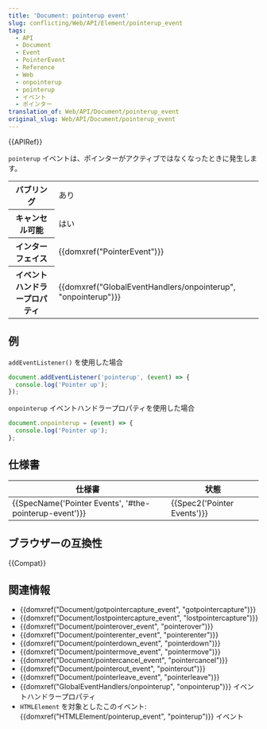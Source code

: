```yaml
---
title: 'Document: pointerup event'
slug: conflicting/Web/API/Element/pointerup_event
tags:
  - API
  - Document
  - Event
  - PointerEvent
  - Reference
  - Web
  - onpointerup
  - pointerup
  - イベント
  - ポインター
translation_of: Web/API/Document/pointerup_event
original_slug: Web/API/Document/pointerup_event
---
```

{{APIRef}}

`pointerup` イベントは、ポインターがアクティブではなくなったときに発生します。

<table class="properties">
  <tbody>
    <tr>
      <th scope="row">バブリング</th>
      <td>あり</td>
    </tr>
    <tr>
      <th scope="row">キャンセル可能</th>
      <td>はい</td>
    </tr>
    <tr>
      <th scope="row">インターフェイス</th>
      <td>{{domxref("PointerEvent")}}</td>
    </tr>
    <tr>
      <th scope="row">イベントハンドラープロパティ</th>
      <td>
        {{domxref("GlobalEventHandlers/onpointerup", "onpointerup")}}
      </td>
    </tr>
  </tbody>
</table>

## 例

`addEventListener()` を使用した場合

```js
document.addEventListener('pointerup', (event) => {
  console.log('Pointer up');
});
```

`onpointerup` イベントハンドラープロパティを使用した場合

```js
document.onpointerup = (event) => {
  console.log('Pointer up');
};
```

## 仕様書

| 仕様書                                                                   | 状態                                 |
| ------------------------------------------------------------------------ | ------------------------------------ |
| {{SpecName('Pointer Events', '#the-pointerup-event')}} | {{Spec2('Pointer Events')}} |

## ブラウザーの互換性

{{Compat}}

## 関連情報

- {{domxref("Document/gotpointercapture_event", "gotpointercapture")}}
- {{domxref("Document/lostpointercapture_event", "lostpointercapture")}}
- {{domxref("Document/pointerover_event", "pointerover")}}
- {{domxref("Document/pointerenter_event", "pointerenter")}}
- {{domxref("Document/pointerdown_event", "pointerdown")}}
- {{domxref("Document/pointermove_event", "pointermove")}}
- {{domxref("Document/pointercancel_event", "pointercancel")}}
- {{domxref("Document/pointerout_event", "pointerout")}}
- {{domxref("Document/pointerleave_event", "pointerleave")}}
- {{domxref("GlobalEventHandlers/onpointerup", "onpointerup")}} イベントハンドラープロパティ
- `HTMLElement` を対象としたこのイベント: {{domxref("HTMLElement/pointerup_event", "pointerup")}} イベント
